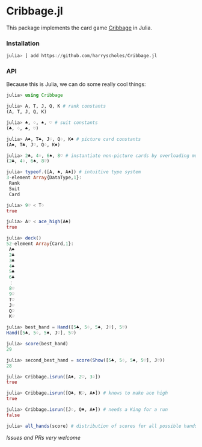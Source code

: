 # Cribbage.jl

This package implements the card game [Cribbage](https://en.wikipedia.org/wiki/Cribbage) in Julia.

### Installation

```julia
julia> ] add https://github.com/harryscholes/Cribbage.jl


```

### API

Because this is Julia, we can do some really cool things:

```julia
julia> using Cribbage

julia> A, T, J, Q, K # rank constants
(A, T, J, Q, K)

julia> ♣, ♢, ♠, ♡ # suit constants
(♣, ♢, ♠, ♡)

julia> A♠, T♣, J♡, Q♢, K♠ # picture card constants
(A♠, T♣, J♡, Q♢, K♠)

julia> 2♣, 4♢, 6♠, 8♡ # instantiate non-picture cards by overloading multiplication of `Int` and `Suit`
(2♣, 4♢, 6♠, 8♡)

julia> typeof.([A, ♠, A♠]) # intuitive type system
3-element Array{DataType,1}:
 Rank
 Suit
 Card

julia> 9♡ < T♢
true

julia> A♡ < ace_high(A♣)
true

julia> deck()
52-element Array{Card,1}:
 A♣
 2♣
 3♣
 4♣
 5♣
 6♣
 ⋮
 8♡
 9♡
 T♡
 J♡
 Q♡
 K♡

julia> best_hand = Hand([5♣, 5♢, 5♠, J♡], 5♡)
Hand([5♣, 5♢, 5♠, J♡], 5♡)

julia> score(best_hand)
29

julia> second_best_hand = score(Show([5♣, 5♢, 5♠, 5♡], J♡))
28

julia> Cribbage.isrun([A♠, 2♡, 3♢])
true

julia> Cribbage.isrun([Q♣, K♡, A♠]) # knows to make ace high
true

julia> Cribbage.isrun([J♢, Q♣, A♠]) # needs a King for a run
false

julia> all_hands(score) # distribution of scores for all possible hands. NB expensive


```

_Issues and PRs very welcome_
